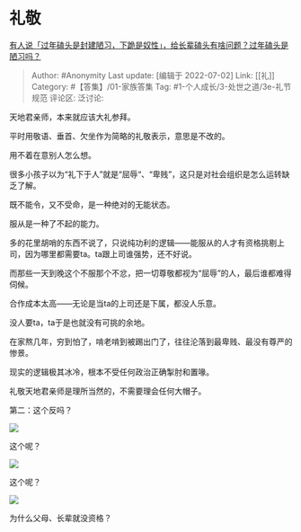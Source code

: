 # 礼敬
[有人说「过年磕头是封建陋习，下跪是奴性」，给长辈磕头有啥问题？过年磕头是陋习吗？](https://www.zhihu.com/question/367268909/answer/2553137375)

> Author: #Anonymity
> Last update: [编辑于 2022-07-02]
> Link: [[礼]]
> Category: #【答集】/01-家族答集
> Tag:  #1-个人成长/3-处世之道/3e-礼节规范 
> 评论区:
> 泛讨论:

天地君亲师，本来就应该大礼参拜。

平时用敬语、垂首、欠坐作为简略的礼敬表示，意思是不改的。

用不着在意别人怎么想。

很多小孩子以为“礼下于人”就是“屈辱“、“卑贱”，这只是对社会组织是怎么运转缺乏了解。

既不能令，又不受命，是一种绝对的无能状态。

服从是一种了不起的能力。

多的花里胡哨的东西不说了，只说纯功利的逻辑——能服从的人才有资格挑剔上司，因为哪里都需要ta。ta跟上司谁强势，还不好说。

而那些一天到晚这个不服那个不忿，把一切尊敬都视为“屈辱”的人，最后谁都难得伺候。

合作成本太高——无论是当ta的上司还是下属，都没人乐意。

没人要ta，ta于是也就没有可挑的余地。

在家熬几年，穷到怕了，啃老啃到被踢出门了，往往沦落到最卑贱、最没有尊严的惨景。

现实的逻辑极其冰冷，根本不受任何政治正确掣肘和置喙。

礼敬天地君亲师是理所当然的，不需要理会任何大帽子。

第二：这个反吗？

![](https://pic1.zhimg.com/50/v2-39313bde4228f037edfa8ba6a0852f0b_720w.jpg?source=1940ef5c)

这个呢？

![](https://pic2.zhimg.com/50/v2-b05fcd97f390fdf275b83271ce72e30b_720w.jpg?source=1940ef5c)

这个呢？

![](https://pic1.zhimg.com/50/v2-fcfb775b606d06d1f90a97b2dfc5ead2_720w.jpg?source=1940ef5c)

为什么父母、长辈就没资格？
